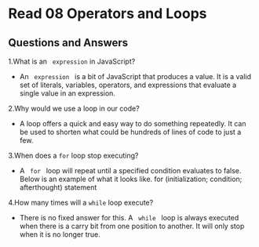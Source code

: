 # Read 08 Operators and Loops

## Questions and Answers

1.What is an <code> expression</code> in JavaScript?

* An <code> expression </code> is a bit of JavaScript that produces a value. It is a valid set of literals, variables, operators, and expressions that evaluate a single value in an expression.

2.Why would we use a loop in our code?

* A loop offers a quick and easy way to do something repeatedly. It can be used to shorten what could be hundreds of lines of code to just a few.

3.When does a <code>for</code> loop stop executing?

* A <code> for </code> loop will repeat until a specified condition evaluates to false. Below is an example of what it looks like.
 for (initialization; condition; afterthought)
  statement

4.How many times will a <code>while</code> loop execute?

* There is no fixed answer for this. A <code> while </code> loop is always executed when there is a carry bit from one position to another. It will only stop when it is no longer true.

